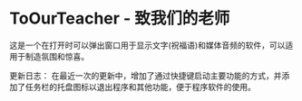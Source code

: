 # ToOurTeacher - 致我们的老师
这是一个在打开时可以弹出窗口用于显示文字(祝福语)和媒体音频的软件，可以适用于制造氛围和惊喜。

更新日志：
在最近一次的更新中，增加了通过快捷键启动主要功能的方式，并添加了任务栏的托盘图标以退出程序和其他功能，便于程序软件的使用。
